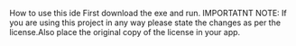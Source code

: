 How to use this ide
First download the exe and run.
IMPORTATNT NOTE: If you are using this project in any way please state the changes as per the license.Also place the original copy of the license in your app.
